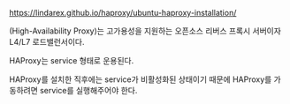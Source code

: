 https://lindarex.github.io/haproxy/ubuntu-haproxy-installation/

(High-Availability Proxy)는 고가용성을 지원하는 오픈소스 리버스 프록시 서버이자 L4/L7 로드밸런서이다.

HAProxy는 service 형태로 운용된다.

HAProxy를 설치한 직후에는 service가 비활성화된 상태이기 때문에 HAProxy를 가동하려면 service를 실행해주어야 한다.